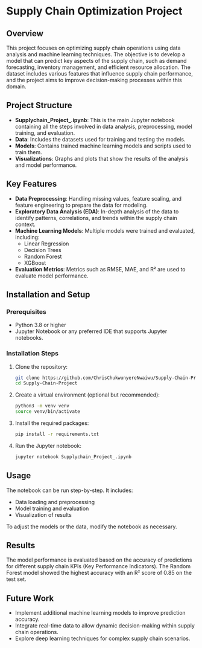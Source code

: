 # Supply Chain Optimization Project

## Overview
This project focuses on optimizing supply chain operations using data analysis and machine learning techniques. The objective is to develop a model that can predict key aspects of the supply chain, such as demand forecasting, inventory management, and efficient resource allocation. The dataset includes various features that influence supply chain performance, and the project aims to improve decision-making processes within this domain.

## Project Structure

- **Supplychain_Project_.ipynb**: This is the main Jupyter notebook containing all the steps involved in data analysis, preprocessing, model training, and evaluation.
- **Data**: Includes the datasets used for training and testing the models.
- **Models**: Contains trained machine learning models and scripts used to train them.
- **Visualizations**: Graphs and plots that show the results of the analysis and model performance.

## Key Features

- **Data Preprocessing**: Handling missing values, feature scaling, and feature engineering to prepare the data for modeling.
- **Exploratory Data Analysis (EDA)**: In-depth analysis of the data to identify patterns, correlations, and trends within the supply chain context.
- **Machine Learning Models**: Multiple models were trained and evaluated, including:
  - Linear Regression
  - Decision Trees
  - Random Forest
  - XGBoost
- **Evaluation Metrics**: Metrics such as RMSE, MAE, and R² are used to evaluate model performance.

## Installation and Setup

### Prerequisites
- Python 3.8 or higher
- Jupyter Notebook or any preferred IDE that supports Jupyter notebooks.

### Installation Steps

1. Clone the repository:
    ```bash
    git clone https://github.com/ChrisChukwunyereNwaiwu/Supply-Chain-Project.git
    cd Supply-Chain-Project
    ```

2. Create a virtual environment (optional but recommended):
    ```bash
    python3 -m venv venv
    source venv/bin/activate
    ```

3. Install the required packages:
    ```bash
    pip install -r requirements.txt
    ```

4. Run the Jupyter notebook:
    ```bash
    jupyter notebook Supplychain_Project_.ipynb
    ```

## Usage
The notebook can be run step-by-step. It includes:
- Data loading and preprocessing
- Model training and evaluation
- Visualization of results

To adjust the models or the data, modify the notebook as necessary.

## Results
The model performance is evaluated based on the accuracy of predictions for different supply chain KPIs (Key Performance Indicators). The Random Forest model showed the highest accuracy with an R² score of 0.85 on the test set.

## Future Work
- Implement additional machine learning models to improve prediction accuracy.
- Integrate real-time data to allow dynamic decision-making within supply chain operations.
- Explore deep learning techniques for complex supply chain scenarios.

